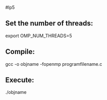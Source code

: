 #lp5

## Set the number of threads: 
export OMP_NUM_THREADS=5

## Compile: 
gcc -o objname -fopenmp programfilename.c

## Execute: 
./objname
